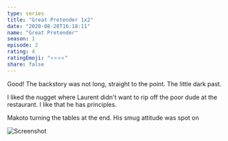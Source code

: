 ```yaml
---
type: series
title: "Great Pretender 1x2"
date: "2020-08-20T16:18:11"
name: "Great Pretender"
season: 1
episode: 2
rating: 4
ratingEmoji: "⭐️⭐️⭐️⭐️"
share: false
---
```


Good! The backstory was not long, straight to the point. The little dark past.

I liked the nugget where Laurent didn't want to rip off the poor dude at the restaurant. I like that he has principles.

Makoto turning the tables at the end. His smug attitude was spot on

![Screenshot](https://cldup.com/1JugcVXrC4.jpg)

